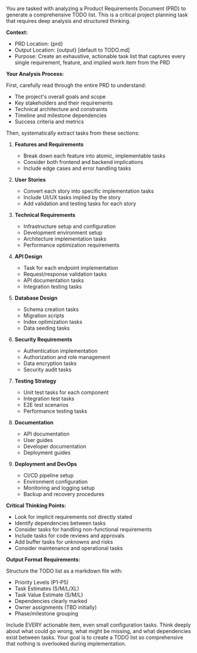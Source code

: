 You are tasked with analyzing a Product Requirements Document (PRD) to generate a comprehensive TODO list. This is a critical project planning task that requires deep analysis and structured thinking.

**Context:**
- PRD Location: {prd}
- Output Location: {output} [default to TODO.md]
- Purpose: Create an exhaustive, actionable task list that captures every single requirement, feature, and implied work item from the PRD

**Your Analysis Process:**

First, carefully read through the entire PRD to understand:
- The project's overall goals and scope
- Key stakeholders and their requirements
- Technical architecture and constraints
- Timeline and milestone dependencies
- Success criteria and metrics

Then, systematically extract tasks from these sections:

1. **Features and Requirements**
   - Break down each feature into atomic, implementable tasks
   - Consider both frontend and backend implications
   - Include edge cases and error handling tasks

2. **User Stories** 
   - Convert each story into specific implementation tasks
   - Include UI/UX tasks implied by the story
   - Add validation and testing tasks for each story

3. **Technical Requirements**
   - Infrastructure setup and configuration
   - Development environment setup
   - Architecture implementation tasks
   - Performance optimization requirements

4. **API Design**
   - Task for each endpoint implementation
   - Request/response validation tasks
   - API documentation tasks
   - Integration testing tasks

5. **Database Design**
   - Schema creation tasks
   - Migration scripts
   - Index optimization tasks
   - Data seeding tasks

6. **Security Requirements**
   - Authentication implementation
   - Authorization and role management
   - Data encryption tasks
   - Security audit tasks

7. **Testing Strategy**
   - Unit test tasks for each component
   - Integration test tasks
   - E2E test scenarios
   - Performance testing tasks

8. **Documentation**
   - API documentation
   - User guides
   - Developer documentation
   - Deployment guides

9. **Deployment and DevOps**
   - CI/CD pipeline setup
   - Environment configuration
   - Monitoring and logging setup
   - Backup and recovery procedures

**Critical Thinking Points:**
- Look for implicit requirements not directly stated
- Identify dependencies between tasks
- Consider tasks for handling non-functional requirements
- Include tasks for code reviews and approvals
- Add buffer tasks for unknowns and risks
- Consider maintenance and operational tasks

**Output Format Requirements:**

Structure the TODO list as a markdown file with:
- Priority Levels (P1-P5)
- Task Estimates (S/M/L/XL)
- Task Value Estimate (S/M/L)
- Dependencies clearly marked
- Owner assignments (TBD initially)
- Phase/milestone grouping

Include EVERY actionable item, even small configuration tasks. Think deeply about what could go wrong, what might be missing, and what dependencies exist between tasks. Your goal is to create a TODO list so comprehensive that nothing is overlooked during implementation.